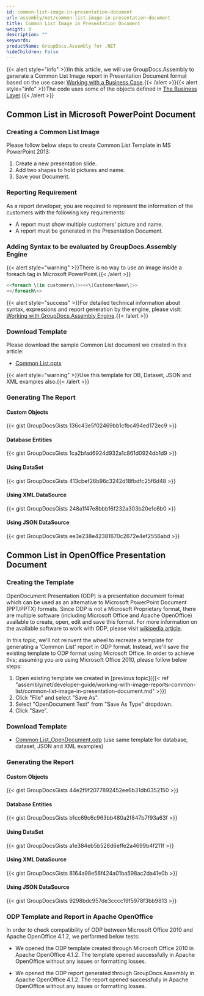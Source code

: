 ```yaml
---
id: common-list-image-in-presentation-document
url: assembly/net/common-list-image-in-presentation-document
title: Common List Image in Presentation Document
weight: 3
description: ""
keywords: 
productName: GroupDocs.Assembly for .NET
hideChildren: False
---
```

{{< alert style="info" >}}In this article, we will use GroupDocs.Assembly to generate a Common List Image report in Presentation Document format based on the use case: [Working with a Business Case](https://docs.groupdocs.com/assembly/net/working-with-a-business-case/).{{< /alert >}}{{< alert style="info" >}}The code uses some of the objects defined in [The Business Layer](https://docs.groupdocs.com/assembly/net/the-business-layer/).{{< /alert >}}

## Common List in Microsoft PowerPoint Document

### Creating a Common List Image

Please follow below steps to create Common List Template in MS PowerPoint 2013:

1.  Create a new presentation slide.
2.  Add two shapes to hold pictures and name.
3.  Save your Document.

### Reporting Requirement

As a report developer, you are required to represent the information of the customers with the following key requirements:

*   A report must show multiple customers' picture and name.
*   A report must be generated in the Presentation Document.

### Adding Syntax to be evaluated by GroupDocs.Assembly Engine

{{< alert style="warning" >}}There is no way to use an image inside a foreach tag in Microsoft PowerPoint.{{< /alert >}}

```csharp
<<foreach \[in customers\]>><<\[CustomerName\]>>
<</foreach\>>
```

{{< alert style="success" >}}For detailed technical information about syntax, expressions and report generation by the engine, please visit: [Working with GroupDocs.Assembly Engine](https://docs.groupdocs.com/assembly/net/working-with-groupdocs-assembly-engine/).{{< /alert >}}

### Download Template

Please download the sample Common List document we created in this article:

*   [Common List.pptx](https://github.com/groupdocsassembly/GroupDocs_Assembly_NET/blob/master/Examples/Data/Source/Presentation%20Templates/Common%20List.pptx?raw=true)  
      
  

{{< alert style="warning" >}}Use this template for DB, Dataset, JSON and XML examples also.{{< /alert >}}

### Generating The Report

#### Custom Objects

{{< gist GroupDocsGists 136c43e5f02469bb1cfbc494ed172ec9 >}}



#### Database Entities

{{< gist GroupDocsGists 1ca2bfad6924d932a1c861d0924db1d9 >}}



#### Using DataSet

{{< gist GroupDocsGists 413cbef26b96c3242d18fbdfc25f6d48 >}}



#### Using XML DataSource

{{< gist GroupDocsGists 248a1f47e8bbb16f232a303b20e1c6b0 >}}



#### Using JSON DataSource

{{< gist GroupDocsGists ee3e238e42381670c2672e4ef2556abd >}}



## Common List in OpenOffice Presentation Document

### Creating the Template

OpenDocument Presentation (ODP) is a presentation document format which can be used as an alternative to Microsoft PowerPoint Document (PPT/PPTX) formats. Since ODP is not a Microsoft Proprietary format, there are multiple software (including Microsoft Office and Apache OpenOffice) available to create, open, edit and save this format. For more information on the available software to work with ODP, please visit [wikipedia article](https://en.wikipedia.org/wiki/OpenDocument#Software).

In this topic, we'll not reinvent the wheel to recreate a template for generating a 'Common List' report in ODP format. Instead, we'll save the existing template to ODP format using Microsoft Office. In order to achieve this; assuming you are using Microsoft Office 2010, please follow below steps:

1.  Open existing template we created in [previous topic]({{< ref "assembly/net/developer-guide/working-with-image-reports-common-list/common-list-image-in-presentation-document.md" >}})
2.  Click "File" and select "Save As".
3.  Select "OpenDocument Text" from "Save As Type" dropdown.
4.  Click "Save".

### Download Template

*   [Common List\_OpenDocument.odp](https://github.com/groupdocsassembly/GroupDocs_Assembly_NET/blob/master/Examples/Data/Source/Presentation%20Templates/Common%20List_OpenDocument.odp?raw=true) (use same template for database, dataset, JSON and XML examples)

### Generating the Report

#### Custom Objects

{{< gist GroupDocsGists 44e2f9f2077892452ee6b31db0352150 >}}



#### Database Entities

{{< gist GroupDocsGists b1cc69c6c963bb480a2f847b7f93a63f >}}



#### Using DataSet

{{< gist GroupDocsGists a1e384eb5b528d6effe2a4699b4f211f >}}



#### Using XML DataSource

{{< gist GroupDocsGists 8164a98e56f424a01ba598ac2da41e0b >}}



#### Using JSON DataSource

{{< gist GroupDocsGists 9298bdc957de3cccc19f5978f3bb9813 >}}



### ODP Template and Report in Apache OpenOffice

In order to check compatibility of ODP between Microsoft Office 2010 and Apache OpenOffice 4.1.2, we performed below tests:

*   We opened the ODP template created through Microsoft Office 2010 in Apache OpenOffice 4.1.2. The template opened successfully in Apache OpenOffice without any issues or formatting losses.

*   We opened the ODP report generated through GroupDocs.Assembly in Apache OpenOffice 4.1.2. The report opened successfully in Apache OpenOffice without any issues or formatting losses.
